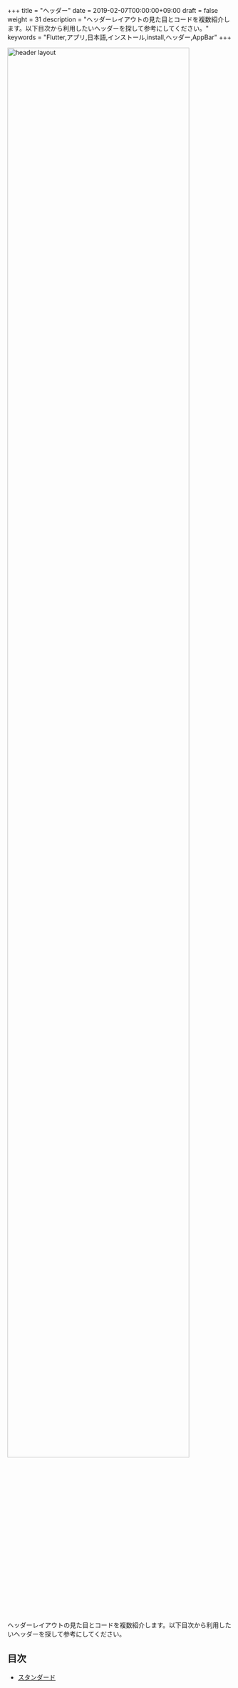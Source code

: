 +++
title = "ヘッダー"
date = 2019-02-07T00:00:00+09:00
draft = false
weight = 31
description = "ヘッダーレイアウトの見た目とコードを複数紹介します。以下目次から利用したいヘッダーを探して参考にしてください。"
keywords = "Flutter,アプリ,日本語,インストール,install,ヘッダー,AppBar"
+++


<img src="/images/layout/header/header_layout.svg" width="90%" alt="header layout">

ヘッダーレイアウトの見た目とコードを複数紹介します。以下目次から利用したいヘッダーを探して参考にしてください。

## 目次

- [スタンダード](standard/)


```dart

```
